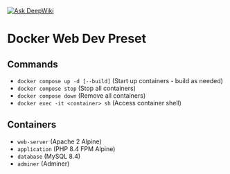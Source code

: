 [![Ask DeepWiki](https://deepwiki.com/badge.svg)](https://deepwiki.com/cima-alfa/docker-web-development)

# Docker Web Dev Preset

## Commands

- `docker compose up -d [--build]` (Start up containers - build as needed)
- `docker compose stop` (Stop all containers)
- `docker compose down` (Remove all containers)
- `docker exec -it <container> sh` (Access container shell)

## Containers

- `web-server` (Apache 2 Alpine)
- `application` (PHP 8.4 FPM Alpine)
- `database` (MySQL 8.4)
- `adminer` (Adminer)
